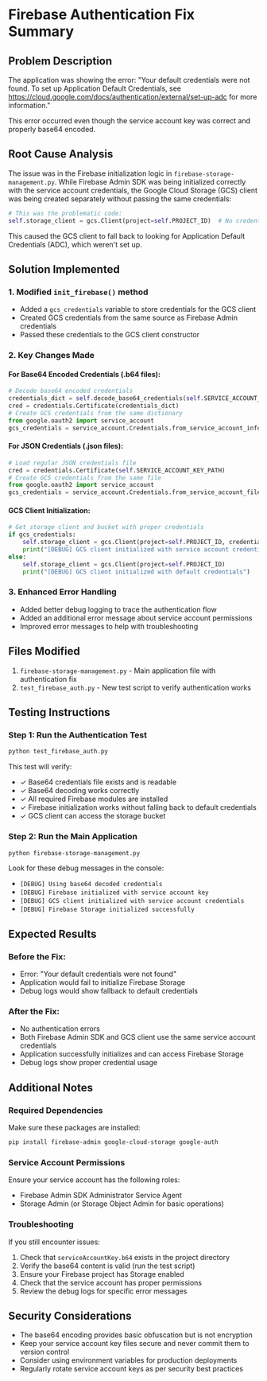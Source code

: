 # Firebase Authentication Fix Summary

## Problem Description
The application was showing the error: "Your default credentials were not found. To set up Application Default Credentials, see https://cloud.google.com/docs/authentication/external/set-up-adc for more information."

This error occurred even though the service account key was correct and properly base64 encoded.

## Root Cause Analysis
The issue was in the Firebase initialization logic in `firebase-storage-management.py`. While Firebase Admin SDK was being initialized correctly with the service account credentials, the Google Cloud Storage (GCS) client was being created separately without passing the same credentials:

```python
# This was the problematic code:
self.storage_client = gcs.Client(project=self.PROJECT_ID)  # No credentials passed!
```

This caused the GCS client to fall back to looking for Application Default Credentials (ADC), which weren't set up.

## Solution Implemented

### 1. Modified `init_firebase()` method
- Added a `gcs_credentials` variable to store credentials for the GCS client
- Created GCS credentials from the same source as Firebase Admin credentials
- Passed these credentials to the GCS client constructor

### 2. Key Changes Made

#### For Base64 Encoded Credentials (.b64 files):
```python
# Decode base64 encoded credentials
credentials_dict = self.decode_base64_credentials(self.SERVICE_ACCOUNT_KEY_PATH)
cred = credentials.Certificate(credentials_dict)
# Create GCS credentials from the same dictionary
from google.oauth2 import service_account
gcs_credentials = service_account.Credentials.from_service_account_info(credentials_dict)
```

#### For JSON Credentials (.json files):
```python
# Load regular JSON credentials file
cred = credentials.Certificate(self.SERVICE_ACCOUNT_KEY_PATH)
# Create GCS credentials from the same file
from google.oauth2 import service_account
gcs_credentials = service_account.Credentials.from_service_account_file(self.SERVICE_ACCOUNT_KEY_PATH)
```

#### GCS Client Initialization:
```python
# Get storage client and bucket with proper credentials
if gcs_credentials:
    self.storage_client = gcs.Client(project=self.PROJECT_ID, credentials=gcs_credentials)
    print("[DEBUG] GCS client initialized with service account credentials")
else:
    self.storage_client = gcs.Client(project=self.PROJECT_ID)
    print("[DEBUG] GCS client initialized with default credentials")
```

### 3. Enhanced Error Handling
- Added better debug logging to trace the authentication flow
- Added an additional error message about service account permissions
- Improved error messages to help with troubleshooting

## Files Modified
1. `firebase-storage-management.py` - Main application file with authentication fix
2. `test_firebase_auth.py` - New test script to verify authentication works

## Testing Instructions

### Step 1: Run the Authentication Test
```bash
python test_firebase_auth.py
```

This test will verify:
- ✓ Base64 credentials file exists and is readable
- ✓ Base64 decoding works correctly
- ✓ All required Firebase modules are installed
- ✓ Firebase initialization works without falling back to default credentials
- ✓ GCS client can access the storage bucket

### Step 2: Run the Main Application
```bash
python firebase-storage-management.py
```

Look for these debug messages in the console:
- `[DEBUG] Using base64 decoded credentials`
- `[DEBUG] Firebase initialized with service account key`
- `[DEBUG] GCS client initialized with service account credentials`
- `[DEBUG] Firebase Storage initialized successfully`

## Expected Results

### Before the Fix:
- Error: "Your default credentials were not found"
- Application would fail to initialize Firebase Storage
- Debug logs would show fallback to default credentials

### After the Fix:
- No authentication errors
- Both Firebase Admin SDK and GCS client use the same service account credentials
- Application successfully initializes and can access Firebase Storage
- Debug logs show proper credential usage

## Additional Notes

### Required Dependencies
Make sure these packages are installed:
```bash
pip install firebase-admin google-cloud-storage google-auth
```

### Service Account Permissions
Ensure your service account has the following roles:
- Firebase Admin SDK Administrator Service Agent
- Storage Admin (or Storage Object Admin for basic operations)

### Troubleshooting
If you still encounter issues:
1. Check that `serviceAccountKey.b64` exists in the project directory
2. Verify the base64 content is valid (run the test script)
3. Ensure your Firebase project has Storage enabled
4. Check that the service account has proper permissions
5. Review the debug logs for specific error messages

## Security Considerations
- The base64 encoding provides basic obfuscation but is not encryption
- Keep your service account key files secure and never commit them to version control
- Consider using environment variables for production deployments
- Regularly rotate service account keys as per security best practices